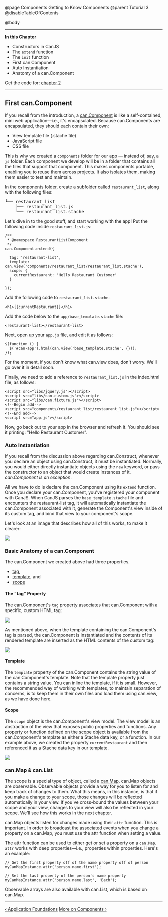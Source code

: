 @page Components Getting to Know Components
@parent Tutorial 3
@disableTableOfContents

@body

<div class="getting-started">

- - - -
**In this Chapter**
 - Constructors in CanJS
  - The `extend` function
  - The `init` function
 - First can.Component
  - Auto Instantiation
  - Anatomy of a can.Component

Get the code for: [chapter 2](https://github.com/bitovi/canjs/blob/guides-overhaul/guides/examples/PlaceMyOrder/ch-2_canjs-getting-started.zip?raw=true)

- - -


## First can.Component <a name="first-component"></a>
If you recall from the introduction, a [can.Component](../docs/can.Component.html) is like a self-contained,
mini web application—i.e., it's encapsulated. Because can.Components are
encapsulated, they should each contain their own:

- View template file (.stache file)
- JavaScript file
- CSS file

This is why we created a `components` folder for our app — instead of, say, a
`js` folder. Each component we develop will be in a folder that contains all
the files that support that component. This makes components portable,
enabling you to reuse them across projects. It also isolates them, making
them easier to test and maintain.

In the components folder, create a subfolder called `restaurant_list`, along with the following files:

<pre>
└── restaurant_list
    ├── restaurant_list.js
    └── restaurant_list.stache
</pre>

Let's dive in to the good stuff, and start working with the app! Put the following code inside `restaurant_list.js`:

```
/**
 * @namespace RestaurantListComponent
 */
can.Component.extend({

  tag: 'restaurant-list',
  template: can.view('components/restaurant_list/restaurant_list.stache'),
  scope: {
    currentRestaurant: 'Hello Restaurant Customer'
  }

});
```

Add the following code to `restaurant_list.stache`:

```
<h1>{{currentRestaurant}}</h1>
```

Add the code below to the `app/base_template.stache` file:

```
<restaurant-list></restaurant-list>
```

Next, open up your `app.js` file, and edit it as follows:

```
$(function () {
  $('#can-app').html(can.view('base_template.stache', {}));
});
```

For the moment, if you don't know what can.view does, don't worry. We'll
go over it in detail soon.

Finally, we need to add a reference to `restaurant_list.js` in the
index.html file, as follows:

```
<script src="libs/jquery.js"></script>
<script src="libs/can.custom.js"></script>
<script src="libs/can.fixture.js"></script>
<!--Begin add-->
<script src="components/restaurant_list/restaurant_list.js"></script>
<!--End add-->
<script src="app.js"></script>
```

Now, go back out to your app in the browser and refresh it. You should
see it printing: "Hello Restaurant Customer".

### Auto Instantiation

If you recall from the discussion above regarding can.Construct, whenever you
declare an object using can.Construct, it must be instantiated. Normally, you
would either directly instantiate objects using the `new` keyword, or pass the
constructor to an object that would create instances of it. *can.Component is
an exception*.

All we have to do is declare the can.Component using its `extend` function.
Once you declare your can.Component, you've registered your component with CanJS.
When CanJS parses the `base_template.stache` file and encounters the
restaurant-list tag, it will automatically instantiate the can.Component
associated with it, generate the Component's view inside of its custom tag,
and bind that view to your component's scope.

Let's look at an image that describes how all of this works, to make it
clearer:

![](../can/guides/images/2_first_component/ComponentLoadCycle.png)

### Basic Anatomy of a can.Component
The can.Component we created above had three properties.

- [tag](#tag),
- [template](#template), and
- [scope](#scope)

<a name="tag"></a>
#### The "tag" Property 
The can.Component's `tag` property associates that
can.Component with a specific, custom HTML tag:

![](../can/guides/images/2_first_component/ComponentTagLinkDiagram.png)

As mentioned above, when the template containing the can.Component's tag is
parsed, the can.Component is instantiated and the contents of its rendered
template are inserted as the HTML contents of the custom tag:

![](../can/guides/images/2_first_component/ComponentTagRenderedHTML.png)

<a name="template"></a>
#### Template 
The `template` property of the can.Component contains the string
value of the can.Component's template. Note that the template property just
contains a string value. You can inline the template, if it is small. However,
the recommended way of working with templates, to maintain separation of
concerns, is to keep them in their own files and load them using can.view, as
we have done here.

<a name="scope"></a>
#### Scope 
The `scope` object is the can.Component's view model. The view
model is an abstraction of the view that exposes public properties and
functions. Any property or function defined on the scope object is available
from the can.Component's template as either a Stache data key, or a function.
In our example above, we created the property `currentRestaurant` and then
referenced it as a Stache data key in our template.

![](../can/guides/images/2_first_component/ComponentScopeTemplateLink.png)

### can.Map &amp; can.List
The scope is a special type of object, called a
[can.Map](../docs/can.Map.html). can.Map objects are observable. Observable objects provide a way
for you to listen for and keep track of changes to them. What this means, in
this instance, is that if you make a change to your scope, those changes will
be reflected automatically in your view. If you've cross-bound the values
between your scope and your view, changes to your view will also be reflected
in your scope. We'll see how this works in the next chapter.

can.Map objects listen for changes made using their `attr` function. This is
important. In order to broadcast the associated events when you change a
property on a can.Map, you must use the attr function when setting a value.

The attr function can be used to either get or set a property on a `can.Map`.
`attr` works with deep properties&mdash;i.e., properties within properties. Here's
an example:

```
// Get the first property off of the name property off of person
myCanMapInstance.attr('person.name.first');

// Set the last property of the person's name property
myCanMapInstance.attr('person.name.last', 'Bach');
```

Observable arrays are also available with can.List, which is based on can.Map.

- - -

<span class="pull-left">[&lsaquo; Application Foundations](ApplicationFoundations.html)</span>
<span class="pull-right">[More on Components &rsaquo;](MoreOnComponents.html)</span>

</div>
